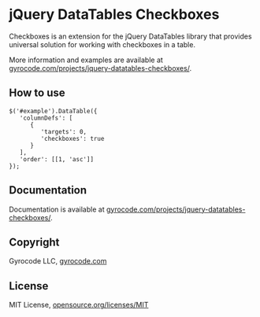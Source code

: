 jQuery DataTables Checkboxes
============================

Checkboxes is an extension for the jQuery DataTables library that provides
universal solution for working with checkboxes in a table.

More information and examples are available at
[gyrocode.com/projects/jquery-datatables-checkboxes/](https://www.gyrocode.com/projects/jquery-datatables-checkboxes/).


How to use
----------

````
$('#example').DataTable({
   'columnDefs': [
      {
         'targets': 0,
         'checkboxes': true
      }
   ],
   'order': [[1, 'asc']]
});
````

Documentation
-------------

Documentation is available at
[gyrocode.com/projects/jquery-datatables-checkboxes/](https://www.gyrocode.com/projects/jquery-datatables-checkboxes/).


Copyright
---------

Gyrocode LLC, [gyrocode.com](https://www.gyrocode.com)


License
-------

MIT License, [opensource.org/licenses/MIT](http://www.opensource.org/licenses/MIT)
